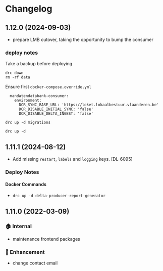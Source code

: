# Changelog
## 1.12.0 (2024-09-03)
- prepare LMB cutover, taking the opportunity to bump the consumer
### deploy notes
Take a backup before deploying.
```
drc down
rm -rf data
```
Ensure first `docker-compose.override.yml`
```
  mandatendatabank-consumer:
    environment:
      DCR_SYNC_BASE_URL: 'https://loket.lokaalbestuur.vlaanderen.be'
      DCR_DISABLE_INITIAL_SYNC: 'false'
      DCR_DISABLE_DELTA_INGEST: 'false'
```
```
drc up -d migrations
```
```
drc up -d 
```
## 1.11.1 (2024-08-12)
 - Add missing `restart`, `labels` and `logging` keys. [DL-6095]
### Deploy Notes
#### Docker Commands
 - `drc up -d delta-producer-report-generator`
## 1.11.0 (2022-03-09)
### :house: Internal
- maintenance frontend packages
### :rocket: Enhancement
- change contact email
